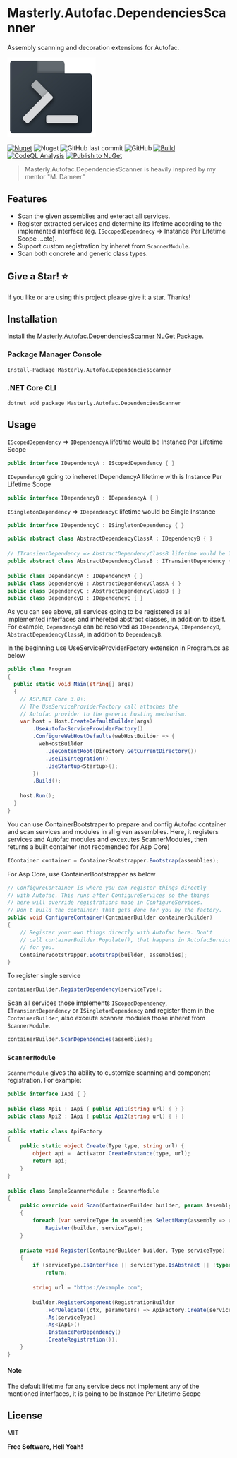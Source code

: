 # Masterly.Autofac.DependenciesScanner
Assembly scanning and decoration extensions for Autofac.

<img src="https://raw.githubusercontent.com/a7mdfre7at/Masterly.Autofac.DependenciesScanner/master/repo_image.png" width="200" height="180">

[![Nuget](https://img.shields.io/nuget/v/Masterly.Autofac.DependenciesScanner?style=flat-square)](https://www.nuget.org/packages/Masterly.Autofac.DependenciesScanner) ![Nuget](https://img.shields.io/nuget/dt/Masterly.Autofac.DependenciesScanner?style=flat-square) ![GitHub last commit](https://img.shields.io/github/last-commit/a7mdfre7at/Masterly.Autofac.DependenciesScanner?style=flat-square) ![GitHub](https://img.shields.io/github/license/a7mdfre7at/Masterly.Autofac.DependenciesScanner?style=flat-square) [![Build](https://github.com/a7mdfre7at/Masterly.Autofac.DependenciesScanner/actions/workflows/build.yml/badge.svg?branch=master)](https://github.com/a7mdfre7at/Masterly.Autofac.DependenciesScanner/actions/workflows/build.yml) [![CodeQL Analysis](https://github.com/a7mdfre7at/Masterly.Autofac.DependenciesScanner/actions/workflows/codeql-analysis.yml/badge.svg?branch=master)](https://github.com/a7mdfre7at/Masterly.Autofac.DependenciesScanner/actions/workflows/codeql-analysis.yml) [![Publish to NuGet](https://github.com/a7mdfre7at/Masterly.Autofac.DependenciesScanner/actions/workflows/publish.yml/badge.svg?branch=master)](https://github.com/a7mdfre7at/Masterly.Autofac.DependenciesScanner/actions/workflows/publish.yml)

> Masterly.Autofac.DependenciesScanner is heavily inspired by my mentor "M. Dameer"

## Features

- Scan the given assemblies and exteract all services.
- Register extracted services and determine its lifetime according to the implemented interface (eg. `ISocopedDependnecy` => Instance Per Lifetime Scope ...etc).
- Support custom registration by inheret from `ScannerModule`.
- Scan both concrete and generic class types.

## Give a Star! :star:

If you like or are using this project please give it a star. Thanks!

## Installation

Install the [Masterly.Autofac.DependenciesScanner NuGet Package](https://www.nuget.org/packages/Masterly.Autofac.DependenciesScanner).

### Package Manager Console

```
Install-Package Masterly.Autofac.DependenciesScanner
```

### .NET Core CLI

```
dotnet add package Masterly.Autofac.DependenciesScanner
```

## Usage

`IScopedDependency` => `IDependencyA` lifetime would be Instance Per Lifetime Scope
```c#
public interface IDependencyA : IScopedDependency { }
```

`IDependencyB` going to ineheret IDependencyA lifetime with is Instance Per Lifetime Scope
```c#
public interface IDependencyB : IDependencyA { }
```

`ISingletonDependency` => `IDependencyC` lifetime would be Single Instance
```c#
public interface IDependencyC : ISingletonDependency { }
```
```c#
public abstract class AbstractDependencyClassA : IDependencyB { }

// ITransientDependency => AbstractDependencyClassB lifetime would be Instance per dependency
public abstract class AbstractDependencyClassB : ITransientDependency { }

public class DependencyA : IDependencyA { }
public class DependencyB : AbstractDependencyClassA { }
public class DependencyC : AbstractDependencyClassB { }
public class DependencyD : IDependencyC { }
``` 
As you can see above, all services going to be registered as all implemented interfaces and inhereted abstract classes, in addition to itself.
For example, `DependencyB` can be resolved as `IDependencyA`, `IDependencyB`, `AbstractDependencyClassA`, in addition to `DependencyB`.

In the beginning use UseServiceProviderFactory extension in Program.cs as below
```c#
public class Program
{
  public static void Main(string[] args)
  {
    // ASP.NET Core 3.0+:
    // The UseServiceProviderFactory call attaches the
    // Autofac provider to the generic hosting mechanism.
    var host = Host.CreateDefaultBuilder(args)
        .UseAutofacServiceProviderFactory()
        .ConfigureWebHostDefaults(webHostBuilder => {
          webHostBuilder
            .UseContentRoot(Directory.GetCurrentDirectory())
            .UseIISIntegration()
            .UseStartup<Startup>();
        })
        .Build();

    host.Run();
  }
}
```
You can use ContainerBootstraper to prepare and config Autofac container and scan services and modules in all given assemblies. Here, it registers services and Autofac modules and excexutes ScannerModules, then returns a built container (not recomended for Asp Core)
```c#
IContainer container = ContainerBootstrapper.Bootstrap(assemblies);
```

For Asp Core, use ContainerBootstrapper as below

```c#
// ConfigureContainer is where you can register things directly
// with Autofac. This runs after ConfigureServices so the things
// here will override registrations made in ConfigureServices.
// Don't build the container; that gets done for you by the factory.
public void ConfigureContainer(ContainerBuilder containerBuilder)
{
    // Register your own things directly with Autofac here. Don't
    // call containerBuilder.Populate(), that happens in AutofacServiceProviderFactory
    // for you.
    ContainerBootstrapper.Bootstrap(builder, assemblies);
}
```

To register single service
```c#
containerBuilder.RegisterDependency(serviceType);
```
Scan all services those implements `IScopedDependency`, `ITransientDependency` or `ISingletonDependency` and register them in the `ContainerBuilder`, also exceute scanner modules those inheret from `ScannerModule`.
```c#
containerBuilder.ScanDependencies(assemblies);
```

### `ScannerModule`
`ScannerModule` gives tha ability to customize scanning and component registration.
For example:
```c#
public interface IApi { }

public class Api1 : IApi { public Api1(string url) { } }
public class Api2 : IApi { public Api2(string url) { } }

public static class ApiFactory
{
    public static object Create(Type type, string url) {
        object api =  Activator.CreateInstance(type, url);
        return api;
    }
}

public class SampleScannerModule : ScannerModule
{
    public override void Scan(ContainerBuilder builder, params Assembly[] assemblies)
    {
        foreach (var serviceType in assemblies.SelectMany(assembly => assembly.GetExportedTypes().Where(t => typeof(IApi).IsAssignableFrom(t))))
            Register(builder, serviceType);
    }

    private void Register(ContainerBuilder builder, Type serviceType)
    {
        if (serviceType.IsInterface || serviceType.IsAbstract || !typeof(IApi).IsAssignableFrom(serviceType))
            return;

        string url = "https://example.com";

        builder.RegisterComponent(RegistrationBuilder
            .ForDelegate((ctx, parameters) => ApiFactory.Create(serviceType, url))
            .As(serviceType)
            .As<IApi>()
            .InstancePerDependency()
            .CreateRegistration());
    }
}
```

#### Note
The default lifetime for any service deos not implement any of the mentioned interfaces, it is going to be Instance Per Lifetime Scope

## License

MIT

**Free Software, Hell Yeah!**